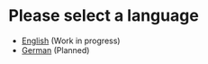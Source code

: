 # Please select a language

 - [English](en_us/Home.md) (Work in progress)
 - [German](de_de/Home.md) (Planned)